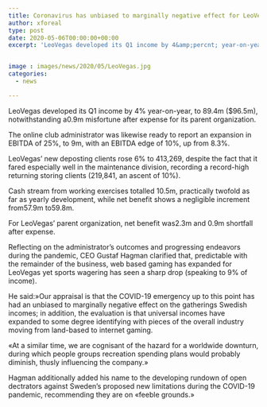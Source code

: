 ```yaml
---
title: Coronavirus has unbiased to marginally negative effect for LeoVegas Q1 income up 4
author: xforeal 
type: post
date: 2020-05-06T00:00:00+00:00
excerpt: 'LeoVegas developed its Q1 income by 4&amp;percnt; year-on-year, to 89 '


image : images/news/2020/05/LeoVegas.jpg
categories:
  - news

---
```

LeoVegas developed its Q1 income by 4&percnt; year-on-year, to 89.4m ($96.5m), notwithstanding a0.9m misfortune after expense for its parent organization. 

The online club administrator was likewise ready to report an expansion in EBITDA of 25&percnt;, to 9m, with an EBITDA edge of 10&percnt;, up from 8.3&percnt;. 

LeoVegas&#8217; new deposting clients rose 6&percnt; to 413,269, despite the fact that it fared especially well in the maintenance division, recording a record-high returning storing clients (219,841, an ascent of 10&percnt;). 

Cash stream from working exercises totalled 10.5m, practically twofold as far as yearly development, while net benefit shows a negligible increment from57.9m to59.8m. 

For LeoVegas&#8217; parent organization, net benefit was2.3m and 0.9m shortfall after expense. 

Reflecting on the administrator&#8217;s outcomes and progressing endeavors during the pandemic, CEO Gustaf Hagman clarified that, predictable with the remainder of the business, web based gaming has expanded for LeoVegas yet sports wagering has seen a sharp drop (speaking to 9&percnt; of income). 

He said:&#187;Our appraisal is that the COVID-19 emergency up to this point has had an unbiased to marginally negative effect on the gatherings Swedish incomes; in addition, the evaluation is that universal incomes have expanded to some degree identifying with pieces of the overall industry moving from land-based to internet gaming. 

&#171;At a similar time, we are cognisant of the hazard for a worldwide downturn, during which people groups recreation spending plans would probably diminish, thusly influencing the company.&#187; 

Hagman additionally added his name to the developing rundown of open dectrators against Sweden&#8217;s proposed new limitations during the COVID-19 pandemic, recommending they are on &#171;feeble grounds.&#187;